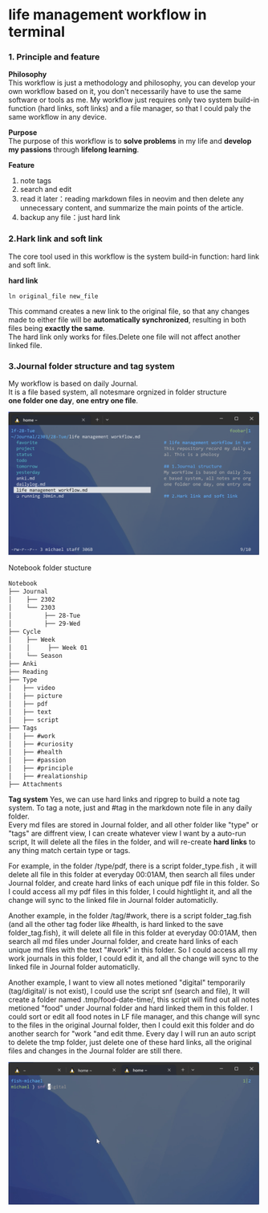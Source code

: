 # life management workflow in terminal
### 1. Principle and feature
**Philosophy** <br />
This workflow is just a methodology and philosophy, you can develop your own workflow based on it, you don't necessarily have to use the same software or tools as me. My workflow just requires only two system build-in function (hard links, soft links) and a file manager, so that I could paly the same workflow in any device.<br />

**Purpose** <br />
The purpose of this workflow is to **solve problems** in my life and **develop my passions** through **lifelong learning**.<br />

**Feature**<br />
1. note tags
2. search and edit
3. read it later：reading  markdown files in neovim and then delete any unnecessary content, and summarize the main points of the article.
4. backup any file：just hard link

### 2.Hark link and soft link
The core tool used in this workflow is the system build-in function: hard link and soft link.<br />

**hard link** <br />
```
ln original_file new_file
```
This command creates a new link to the original file, so that any changes made to either file will be **automatically synchronized**, resulting in both files being **exactly the same**.<br />
The hard link only works for files.Delete one file will not affect another linked file.

### 3.Journal folder structure and tag system
My workflow is based on daily Journal.<br />
It is a file based system, all notesmare orgnized in folder structure <br />
**one folder one day**, **one entry one file**.
<p align="left">
<img src="/src/folder_structure.png" alt="Journal folder structure]" width="500">
</p>

Notebook folder stucture
```
Notebook
├── Journal
│    ├── 2302
│    └── 2303
│         ├── 28-Tue
│         ├── 29-Wed
├── Cycle
│    ├── Week
│    │     ├── Week 01
│    └── Season
├── Anki
├── Reading
├── Type
│   ├── video
│   ├── picture
│   ├── pdf
│   ├── text
│   ├── script
├── Tags
│   ├── #work
│   ├── #curiosity
│   ├── #health
│   ├── #passion
│   ├── #principle
│   ├── #realationship
├── Attachments

```
**Tag system**
Yes, we can use hard links and ripgrep to build a note tag system. To tag a note, just and #tag in the markdown note file in any daily folder.<br />
Every md files are stored in Journal folder, and all other folder like "type" or "tags" are diffrent view, I can create whatever view I want by a auto-run script, It will delete all the files in the folder, and will re-create **hard links** to any thing match certain type or tags. 

For example, in the folder /type/pdf, there is a script folder_type.fish , it will delete all file in this folder at everyday 00:01AM, then search all files under Journal folder, and create hard links of each unique pdf file in this folder. So I could access all my pdf files in this folder, I could hightlight it, and all the change will sync to the linked file in Journal folder automaticlly.

Another example, in the folder /tag/#work, there is a script folder_tag.fish (and all the other tag foder like #health, is hard linked to the save folder_tag.fish),  it will delete all file in this folder at everyday 00:01AM, then search all md files under Journal folder, and create hard links of each unique md files with the text "#work" in this folder. So I could access all my work journals in this folder, I could edit it, and all the change will sync to the linked file in Journal folder automaticlly.

Another example, I want to view all notes metioned "digital" temporarily (tag/digital/ is not exist), I could use the script snf (search and file), It will create a folder named .tmp/food-date-time/, this script will find out all notes metioned "food" under Journal folder and hard linked them in this folder. I could sort or edit all food notes in LF file manager, and this change will sync to the files in the original Journal folder, then I could exit this folder and do another search for "work "and edit thme. Every day I will run an auto script to delete the tmp folder, just delete one of these hard links, all the original files and changes in the Journal folder are still there.

<p align="left">
<img src="/src/snf.gif" alt="snf script]" width="500">
</p>

